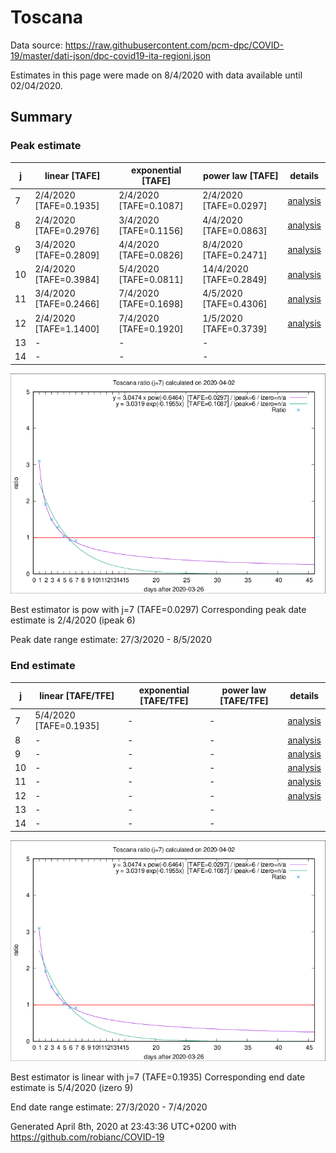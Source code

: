 # Toscana


Data source: https://raw.githubusercontent.com/pcm-dpc/COVID-19/master/dati-json/dpc-covid19-ita-regioni.json

Estimates in this page were made on 8/4/2020 with data available until 02/04/2020.


## Summary 

### Peak estimate 
|j|linear [TAFE]|exponential [TAFE]|power law [TAFE]|details|
|---|----|-----------|---------|-------|
|7|2/4/2020 [TAFE=0.1935]|2/4/2020 [TAFE=0.1087]|2/4/2020 [TAFE=0.0297]|[analysis](COVID-19_toscana_j7_2020-04-02.md)|
|8|2/4/2020 [TAFE=0.2976]|3/4/2020 [TAFE=0.1156]|4/4/2020 [TAFE=0.0863]|[analysis](COVID-19_toscana_j8_2020-04-02.md)|
|9|3/4/2020 [TAFE=0.2809]|4/4/2020 [TAFE=0.0826]|8/4/2020 [TAFE=0.2471]|[analysis](COVID-19_toscana_j9_2020-04-02.md)|
|10|2/4/2020 [TAFE=0.3984]|5/4/2020 [TAFE=0.0811]|14/4/2020 [TAFE=0.2849]|[analysis](COVID-19_toscana_j10_2020-04-02.md)|
|11|3/4/2020 [TAFE=0.2466]|7/4/2020 [TAFE=0.1698]|4/5/2020 [TAFE=0.4306]|[analysis](COVID-19_toscana_j11_2020-04-02.md)|
|12|2/4/2020 [TAFE=1.1400]|7/4/2020 [TAFE=0.1920]|1/5/2020 [TAFE=0.3739]|[analysis](COVID-19_toscana_j12_2020-04-02.md)|
|13|-|-|-||
|14|-|-|-||

![best peak estimate](COVID-19_toscana_j7_2020-04-02.png)

Best estimator is pow with j=7 (TAFE=0.0297)
Corresponding peak date estimate is 2/4/2020 (ipeak 6)


Peak date range estimate: 27/3/2020 - 8/5/2020

### End estimate 
|j|linear [TAFE/TFE]|exponential [TAFE/TFE]|power law [TAFE/TFE]|details|
|---|----|-----------|---------|-------|
|7|5/4/2020 [TAFE=0.1935]|-|-|[analysis](COVID-19_toscana_j7_2020-04-02.md)|
|8|-|-|-|[analysis](COVID-19_toscana_j8_2020-04-02.md)|
|9|-|-|-|[analysis](COVID-19_toscana_j9_2020-04-02.md)|
|10|-|-|-|[analysis](COVID-19_toscana_j10_2020-04-02.md)|
|11|-|-|-|[analysis](COVID-19_toscana_j11_2020-04-02.md)|
|12|-|-|-|[analysis](COVID-19_toscana_j12_2020-04-02.md)|
|13|-|-|-||
|14|-|-|-||

![best zero estimate](COVID-19_toscana_j7_2020-04-02.png)

Best estimator is linear with j=7 (TAFE=0.1935)
Corresponding end date estimate is 5/4/2020 (izero 9)


End date range estimate: 27/3/2020 - 7/4/2020

Generated April 8th, 2020 at 23:43:36 UTC+0200 with https://github.com/robianc/COVID-19
